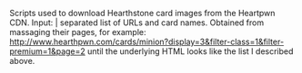 Scripts used to download Hearthstone card images from the Heartpwn CDN.
Input: | separated list of URLs and card names. 
Obtained from massaging their pages, for example: http://www.hearthpwn.com/cards/minion?display=3&filter-class=1&filter-premium=1&page=2
until the underlying HTML looks like the list I described above.
